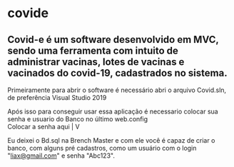 # covide
Covid-e é um software desenvolvido em MVC, sendo uma ferramenta com intuito de administrar vacinas, lotes de vacinas e vacinados do covid-19, cadastrados no sistema.
------------------
Primeiramente para abrir o software é necessário abri o arquivo Covid.sln, de preferência Visual Studio 2019

Após isso para conseguir usar essa aplicação é necessario colocar sua senha e usuario do Banco no último web.config                                
                                                                                                                              Colocar a senha aqui
                                                                                                                                     |
  <connectionStrings>                                                                                                                V
    <add name="StringConexao" providerName="MySql.Data.MySqlClient" connectionString="server=localhost;database=groupus;uid=root;pwd=''" />
  </connectionStrings>

Eu deixei o Bd.sql na Brench Master e com ele você é capaz de criar o banco, com alguns pré cadastros, como um usuário com o login "liax@gmail.com" e senha "Abc123".
